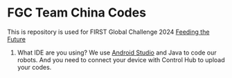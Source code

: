 # FGC Team China Codes
This is repository is used for FIRST Global Challenge 2024 [Feeding the Future](https://www.youtube.com/watch?v=VoT_eVi7vQ0)

1. What IDE are you using?
   We use [Android Studio](https://ftc-docs.firstinspires.org/en/latest/programming_resources/android_studio_java/Android-Studio-Tutorial.html) and Java to code our robots. And you need to connect your device with Control Hub to upload your codes.
